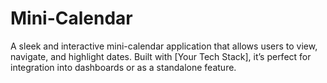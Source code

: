 # Mini-Calendar
A sleek and interactive mini-calendar application that allows users to view, navigate, and highlight dates. Built with [Your Tech Stack], it’s perfect for integration into dashboards or as a standalone feature.
